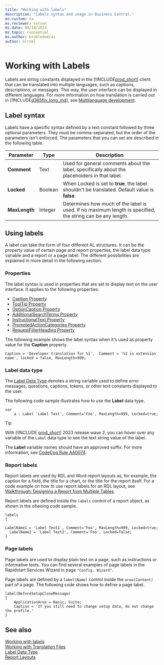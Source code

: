 ```yaml
---
title: "Working with labels"
description: "Labels syntax and usage in Business Central."
ms.custom: na
ms.reviewer: solsen
ms.date: 09/18/2023
ms.topic: conceptual
ms.author: brobledodiaz
author: blrobl
---
```


# Working with Labels

Labels are string constants displayed in the [!INCLUDE[prod_short](includes/prod_short.md)] client that can be translated into multiple languages, such as captions, descriptions, or messages. This way, the user interface can be displayed in different languages. For more information on how translation is carried out in [!INCLUDE[d365fin_long_md](includes/d365fin_long_md.md)], see [Multilanguage development](devenv-work-with-translation-files.md).

## Label syntax

Labels have a specific syntax defined by a text constant followed by three optional parameters. They must be comma-separated, but the order of the parameters isn't enforced. The parameters that you can set are described in the following table.

| Parameter   | Type  | Description|
|-------------|-------|--------------|
|**Comment**  |Text   | Used for general comments about the label, specifically about the placeholders in that label.|
|**Locked**   |Boolean| When Locked is set to **true**, the label shouldn't be translated. Default value is **false**.|
|**MaxLength**|Integer| Determines how much of the label is used. If no maximum length is specified, the string can be any length.|

## Using labels

A label can take the form of four different AL structures. It can be the property value of certain page and report properties, the label data type variable and a report or a page label. The different possibilities are explained in more detail in the following section.

### Properties

The label syntax is used in properties that are set to display text on the user interface. It applies to the following properties:

- [Caption Property](properties/devenv-caption-property.md)
- [ToolTip Property](properties/devenv-tooltip-property.md)
- [OptionCaption Property](properties/devenv-optioncaption-property.md)
- [AdditionalSearchTerms Property](properties/devenv-additionalsearchterms-property.md)
- [InstructionalText Property](properties/devenv-instructionaltext-property.md)
- [PromotedActionCategories Property](properties/devenv-promotedactioncategories-property.md)
- [RequestFilterHeading Property](properties/devenv-requestfilterheading-property.md)

The following example shows the label syntax when it's used as property value for the **Caption** property.

```AL
Caption = 'Developer translation for %1',  Comment = '%1 is extension name', locked = false, MaxLength=999;
```

### Label data type

The [Label Data Type](methods-auto/label/label-data-type.md) denotes a string variable used to define error messages, questions, captions, tokens, or other text constants displayed to the user. 

The following code sample illustrates how to use the **Label** data type.

```AL
var
    a : Label 'Label Text', Comment='Foo', MaxLength=999, Locked=true;
```

> [!TIP]  
> With [!INCLUDE [prod_short](includes/prod_short.md)] 2023 release wave 2, you can hover over any variable of the `Label` data type to see the text string value of the label.

The **Label** variable names should have an approved suffix. For more information, see [CodeCop Rule AA0074](analyzers/codecop-aa0074.md).


### Report labels

Report labels are used by RDL and Word report layouts as, for example, the caption for a field, the title for a chart, or the title for the report itself. For a code example on how to use report labels for an RDL layout, see [Walkthrough: Designing a Report from Multiple Tables](devenv-walktrough-designing-reports-multiple-tables.md).

Report labels are defined inside the `labels` control of a report object, as shown in the ollwoing code sample.

```AL
labels
{
  LabelName1 = 'Label Text1', Comment='Foo', MaxLength=999, Locked=true;
  LabelName2 = 'Label Text2', Comment='Foo', Locked=false;
} 
```

### Page labels

Page labels are used to display plain text on a page, such as instructions or informative texts. You can find several examples of page labels in the Rapidstart Services Wizard in page `"Config. Wizard"`.

Page labels are defined by a `label(Name)` control inside the `area(Content)` part of a page. The following code shows how to define a page label.

```AL
label(BeforeSetupCloseMessage)
{
    ApplicationArea = Basic, Suite;
    Caption = 'If you still need to change setup data, do not change the profile.'
}
```

## See also

[Working with labels](devenv-using-labels.md)    
[Working with Translation Files](devenv-work-with-translation-files.md)  
[Label Data Type](methods-auto/label/label-data-type.md)   
[Report Layouts](devenv-report-design-overview.md#report-layouts)
